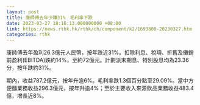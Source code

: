 ```yaml
---
layout: post
title: 康師傅去年少賺31%　毛利率下跌
date: 2023-03-27 18:16:13.000000000 +08:00
link: https://news.rthk.hk/rthk/ch/component/k2/1693800-20230327.htm
categories: rthk
---
```


康師傅去年盈利26.3億元人民幣，按年跌近31%。扣除利息、稅項、折舊及攤銷前盈利(EBITDA)跌約14%，至約72億元。計劃派末期息、特別股息均為23.36分，按年跌約31%。

期內，收益787.2億元，按年升逾6%。毛利率跌1.3個百分點至29.09%。當中方便麵業務收益296.3億元，按年升逾4%；至於主要收入來源飲品業務收益483.4億，增長近8%。

